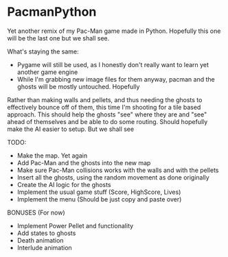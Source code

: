 # PacmanPython

Yet another remix of my Pac-Man game made in Python. Hopefully this one will be the last one but we shall see. 

What's staying the same:
  - Pygame will still be used, as I honestly don't really want to learn yet another game engine
  - While I'm grabbing new image files for them anyway, pacman and the ghosts will be mostly untouched. Hopefully

Rather than making walls and pellets, and thus needing the ghosts to effectively bounce off of them, this time I'm shooting for a tile based approach. This should help the ghosts "see" where they are and "see" ahead of themselves and be able to do some routing. Should hopefully make the AI easier to setup. But we shall see

TODO:
  - Make the map. Yet again
  - Add Pac-Man and the ghosts into the new map
  - Make sure Pac-Man collisions works with the walls and with the pellets
  - Insert all the ghosts, using the random movement as done originally
  - Create the AI logic for the ghosts
  - Implement the usual game stuff (Score, HighScore, Lives)
  - Implement the menu (Should be just copy and paste over)

BONUSES (For now)
  - Implement Power Pellet and functionality
  - Add states to ghosts
  - Death animation
  - Interlude animation
